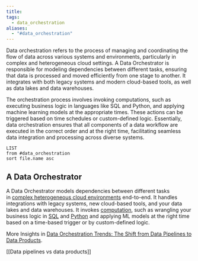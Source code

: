 ```yaml
---
title: 
tags:
  - data_orchestration
aliases:
  - "#data_orchestration"
---
```

Data orchestration refers to the process of managing and coordinating the flow of data across various systems and environments, particularly in complex and heterogeneous cloud settings. A Data Orchestrator is responsible for modeling dependencies between different tasks, ensuring that data is processed and moved efficiently from one stage to another. It integrates with both legacy systems and modern cloud-based tools, as well as data lakes and data warehouses.

The orchestration process involves invoking computations, such as executing business logic in languages like SQL and Python, and applying machine learning models at the appropriate times. These actions can be triggered based on time schedules or custom-defined logic. Essentially, data orchestration ensures that all components of a data workflow are executed in the correct order and at the right time, facilitating seamless data integration and processing across diverse systems.

```dataview
LIST
from #data_orchestration
sort file.name asc
```

## A Data Orchestrator

A Data Orchestrator models dependencies between different tasks in [complex heterogeneous cloud environments](https://mattturck.com/data2021/) end-to-end. It handles integrations with legacy systems, new cloud-based tools, and your data lakes and data warehouses. It invokes [computation](https://en.wikipedia.org/wiki/Orchestration_(computing)), such as wrangling your business logic in [SQL](term/sql.md) and [Python](term/python.md) and applying ML models at the right time based on a time-based trigger or by custom-defined logic.

More Insights in [Data Orchestration Trends: The Shift from Data Pipelines to Data Products](https://airbyte.com/blog/data-orchestration-trends).

[[Data pipelines vs data products]]
